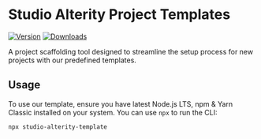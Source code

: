 # Studio Alterity Project Templates

[![Version](https://img.shields.io/npm/v/studio-alterity-template?style=flat)](https://www.npmjs.com/package/studio-alterity-template) [![Downloads](https://img.shields.io/npm/dt/studio-alterity-template.svg?style=flat)](https://www.npmjs.com/package/studio-alterity-template)

A project scaffolding tool designed to streamline the setup process for new projects with our predefined templates.

## Usage

To use our template, ensure you have latest Node.js LTS, npm & Yarn Classic installed on your system. You can use `npx` to run the CLI:

```
npx studio-alterity-template
```
